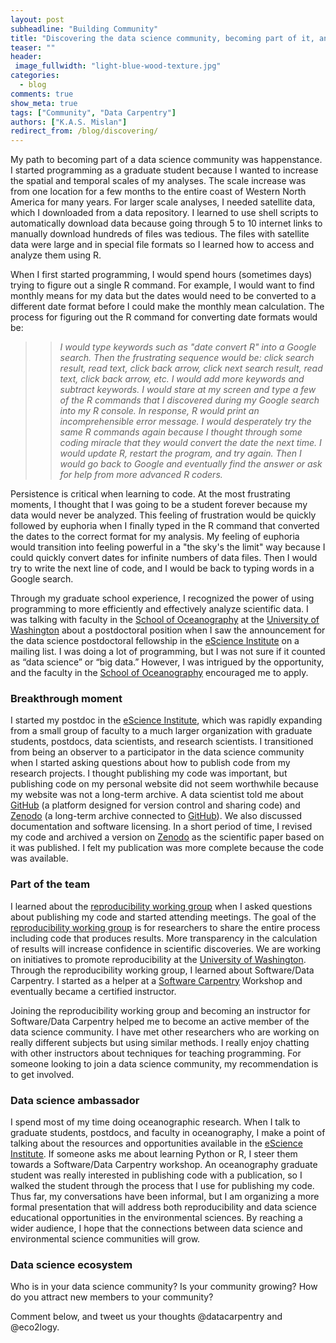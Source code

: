 ```yaml
---
layout: post
subheadline: "Building Community"
title: "Discovering the data science community, becoming part of it, and expanding it"
teaser: ""
header:
 image_fullwidth: "light-blue-wood-texture.jpg"
categories:
  - blog
comments: true
show_meta: true
tags: ["Community", "Data Carpentry"]
authors: ["K.A.S. Mislan"]
redirect_from: /blog/discovering/
---
```


My path to becoming part of a data science community was happenstance.  I started programming as a graduate student because I wanted to increase the spatial and temporal scales of my analyses.  The scale increase was from one location for a few months to the entire coast of Western North America for many years.  For larger scale analyses, I needed satellite data, which I downloaded from a data repository.  I learned to use shell scripts to automatically download data because going through 5 to 10 internet links to manually download hundreds of files was tedious.  The files with satellite data were large and in special file formats so I learned how to access and analyze them using R.

When I first started programming, I would spend hours (sometimes days) trying to figure out a single R command. For example, I would want to find monthly means for my data but the dates would need to be converted to a different date format before I could make the monthly mean calculation.  The process for figuring out the R command for converting date formats would be:    

> > <i>I would type keywords such as "date convert R" into a Google search.  Then the frustrating sequence would be: click search result, read text, click back arrow, click next search result, read text, click back arrow, etc.  I would add more keywords and subtract keywords. I would stare at my screen and type a few of the R commands that I discovered during my Google search into my R console.  In response, R would print an incomprehensible error message.  I would desperately try the same R commands again because I thought through some coding miracle that they would convert the date the next time.  I would update R, restart the program, and try again. Then I would go back to Google and eventually find the answer or ask for help from more advanced R coders.</i>

Persistence is critical when learning to code. At the most frustrating moments, I thought that I was going to be a student forever because my data would never be analyzed.  This feeling of frustration would be quickly followed by euphoria when I finally typed in the R command that converted the dates to the correct format for my analysis.  My feeling of euphoria would transition into feeling powerful in a "the sky's the limit" way because I could quickly convert dates for infinite numbers of data files.  Then I would try to write the next line of code, and I would be back to typing words in a Google search.

Through my graduate school experience, I recognized the power of using programming to more efficiently and effectively analyze scientific data.  I was talking with faculty in the [School of Oceanography](http://www.ocean.washington.edu/) at the [University of Washington](http://www.washington.edu/) about a postdoctoral position when I saw the announcement for the data science postdoctoral fellowship in the [eScience Institute](http://escience.washington.edu/) on a mailing list.  I was doing a lot of programming, but I was not sure if it counted as “data science” or “big data.”  However, I was intrigued by the opportunity, and the faculty in the [School of Oceanography](http://www.ocean.washington.edu/) encouraged me to apply.  

### Breakthrough moment   
I started my postdoc in the [eScience Institute](http://escience.washington.edu/), which was rapidly expanding from a small group of faculty to a much larger organization with graduate students, postdocs, data scientists, and research scientists.  I transitioned from being an observer to a participator in the data science community when I started asking questions about how to publish code from my research projects.  I thought publishing my code was important, but publishing code on my personal website did not seem worthwhile because my website was not a long-term archive.  A data scientist told me about [GitHub](https://github.com/) (a platform designed for version control and sharing code) and [Zenodo](https://zenodo.org/) (a long-term archive connected to [GitHub](https://github.com/)).  We also discussed documentation and software licensing.  In a short period of time, I revised my code and archived a version on [Zenodo](https://zenodo.org/) as the scientific paper based on it was published.  I felt my publication was more complete because the code was available.  

### Part of the team   
I learned about the [reproducibility working group](http://uwescience.github.io/reproducible/) when I asked questions about publishing my code and started attending meetings.  The goal of the [reproducibility working group](http://uwescience.github.io/reproducible/) is for researchers to share the entire process including code that produces results.  More transparency in the calculation of results will increase confidence in scientific discoveries.  We are working on initiatives to promote reproducibility at the [University of Washington](http://www.washington.edu/). Through the reproducibility working group, I learned about Software/Data Carpentry.  I started as a helper at a [Software Carpentry](https://software-carpentry.org/) Workshop and eventually became a certified instructor.

Joining the reproducibility working group and becoming an instructor for Software/Data Carpentry helped me to become an active member of the data science community.  I have met other researchers who are working on really different subjects but using similar methods.  I really enjoy chatting with other instructors about techniques for teaching programming.  For someone looking to join a data science community, my recommendation is to get involved.  

### Data science ambassador   
I spend most of my time doing oceanographic research.  When I talk to graduate students, postdocs, and faculty in oceanography, I make a point of talking about the resources and opportunities available in the [eScience Institute](http://escience.washington.edu/).  If someone asks me about learning Python or R, I steer them towards a Software/Data Carpentry workshop.  An oceanography graduate student was really interested in publishing code with a publication, so I walked the student through the process that I use for publishing my code.  Thus far, my conversations have been informal, but I am organizing a more formal presentation that will address both reproducibility and data science educational opportunities in the environmental sciences.  By reaching a wider audience, I hope that the connections between data science and environmental science communities will grow.

### Data science ecosystem   
Who is in your data science community? Is your community growing?  How do you attract new members to your community?  

Comment below, and tweet us your thoughts @datacarpentry and @eco2logy.
